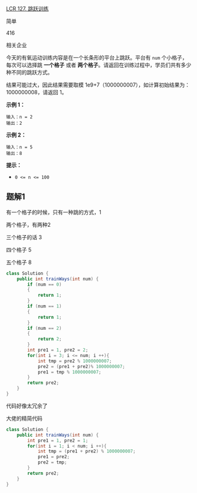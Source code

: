 [LCR 127. 跳跃训练](https://leetcode.cn/problems/qing-wa-tiao-tai-jie-wen-ti-lcof/)



简单



416





相关企业

今天的有氧运动训练内容是在一个长条形的平台上跳跃。平台有 `num` 个小格子，每次可以选择跳 **一个格子** 或者 **两个格子**。请返回在训练过程中，学员们共有多少种不同的跳跃方式。

结果可能过大，因此结果需要取模 1e9+7（1000000007），如计算初始结果为：1000000008，请返回 1。

**示例 1：**

```
输入：n = 2
输出：2
```

**示例 2：**

```
输入：n = 5
输出：8
```

 

**提示：**

- `0 <= n <= 100`



## 题解1

有一个格子的时候，只有一种跳的方式，1

两个格子，有两种2

三个格子的话 3

四个格子 5

五个格子 8

```java
class Solution {
    public int trainWays(int num) {
        if (num == 0)
        {
            return 1;
        }
        if (num == 1)
        {
            return 1;
        }
        if (num == 2)
        {
            return 2;
        }
        int pre1 = 1, pre2 = 2;
        for(int i = 3; i <= num; i ++){
            int tmp = pre2 % 1000000007;
            pre2 = (pre1 + pre2)% 1000000007;
            pre1 = tmp % 1000000007;
        }
        return pre2;
    }
}
```

代码好像太冗余了



大佬的精简代码

```java
class Solution {
    public int trainWays(int num) {
        int pre1 = 1, pre2 = 1;
        for(int i = 1; i < num; i ++){
            int tmp = (pre1 + pre2) % 1000000007;
            pre1 = pre2;
            pre2 = tmp; 
        }
        return pre2;
    }
}
```

